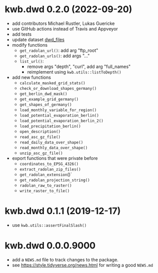 # kwb.dwd 0.2.0 (2022-09-20)

* add contributors Michael Rustler, Lukas Guericke
* use GitHub actions instead of Travis and Appveyor
* add tests
* update dataset [dwd_files](../reference/dwd_files.html)
* modify functions
    - `get_radolan_url()`: add arg "ftp_root"
    - `get_radolan_urls()`: add args "..."
    - `list_url()`: 
        * remove args "depth", "curl", add arg "full_names"
        * reimplement using `kwb.utils::listToDepth()`
* add new functions
    - `calculate_masked_grid_stats()`
    - `check_or_download_shapes_germany()`
    - `get_berlin_dwd_mask()`
    - `get_example_grid_germany()`
    - `get_shapes_of_germany()`
    - `load_monthly_variable_for_region()`
    - `load_potential_evaporation_berlin()`
    - `load_potential_evaporation_berlin_2()`
    - `load_precipitation_berlin()`
    - `open_description()`
    - `read_asc_gz_file()`
    - `read_daily_data_over_shape()`
    - `read_monthly_data_over_shape()`
    - `unzip_asc_gz_file()`
* export functions that were private before 
    - `coordinates_to_EPSG_4326()`
    - `extract_radolan_zip_files()`
    - `get_radolan_extension`()`
    - `get_radolan_projection_string()`
    - `radolan_raw_to_raster()`
    - `write_raster_to_file()`
    
# kwb.dwd 0.1.1 (2019-12-17)

* use `kwb.utils::assertFinalSlash()`

# kwb.dwd 0.0.0.9000

* add a `NEWS.md` file to track changes to the package.
* see https://style.tidyverse.org/news.html for writing a good `NEWS.md`
